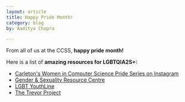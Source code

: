 ```yaml
---
layout: article
title: Happy Pride Month!
category: blog
by: Aaditya Chopra

---
```


From all of us at the CCSS, **happy pride month!**

Here is a list of **amazing resources for LGBTQIA2S+:**
- [Carleton's Women in Computer Science Pride Series on Instagram](https://www.instagram.com/carleton_wics/)
- [Gender & Sexuality Resource Centre](https://www.cusaonline.ca/services/servicecentres/gsrc/)
- [LGBT YouthLine](https://www.youthline.ca/)
- [The Trevor Project](https://www.thetrevorproject.org/)